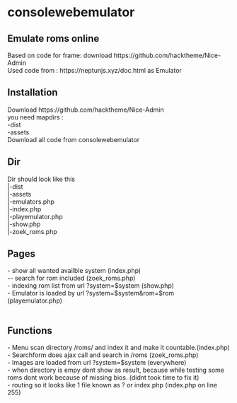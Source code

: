 # consolewebemulator
<h2>Emulate roms online</h2>
Based on code for frame: download https://github.com/hacktheme/Nice-Admin<br>
Used code from : https://neptunjs.xyz/doc.html as Emulator <br>

<h2>Installation</h2>
Download https://github.com/hacktheme/Nice-Admin<br>
you need mapdirs :<br>
-dist<br>
-assets <br>
Download all code from consolewebemulator
<h2>Dir</h2>
Dir should look like this <br>
|-dist<br>
|-assets<br>
|-emulators.php<br>
|-index.php<br>
|-playemulator.php<br>
|-show.php<br>
|-zoek_roms.php<br>



<h2>Pages</h2>
- show all wanted availble system (index.php)<br>
--  search for rom included (zoek_roms.php)<br>
- indexing rom list from url ?system=$system (show.php)<br>
- Emulator is loaded by url ?system=$system&rom=$rom (playemulator.php)<br>
<br>
<h2>Functions</h2>
- Menu scan directory /roms/ and index it and make it countable.(index.php)<br>
- Searchform does ajax call and search in /roms (zoek_roms.php)<br>
- Images are loaded from url ?system=$system (everywhere)<br>
- when directory is empy dont show as result, because while testing some roms dont work because of missing bios. (didnt took time to fix it)<br>
- routing so it looks like 1 file known as ? or index.php  (index.php on line 255)
